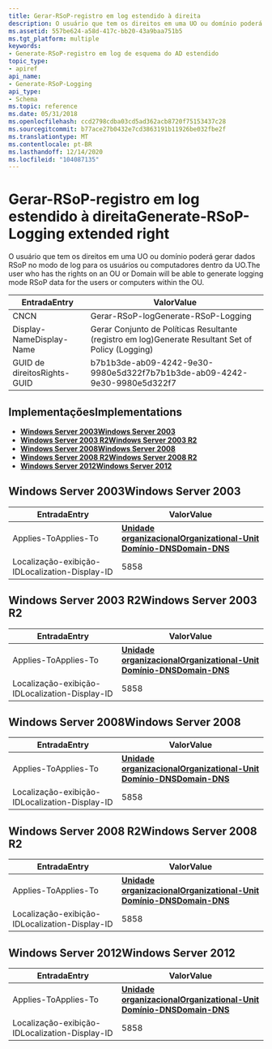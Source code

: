 ```yaml
---
title: Gerar-RSoP-registro em log estendido à direita
description: O usuário que tem os direitos em uma UO ou domínio poderá gerar dados RSoP no modo de log para os usuários ou computadores dentro da UO.
ms.assetid: 557be624-a58d-417c-bb20-43a9baa751b5
ms.tgt_platform: multiple
keywords:
- Generate-RSoP-registro em log de esquema do AD estendido
topic_type:
- apiref
api_name:
- Generate-RSoP-Logging
api_type:
- Schema
ms.topic: reference
ms.date: 05/31/2018
ms.openlocfilehash: ccd2798cdba03cd5ad362acb8720f75153437c28
ms.sourcegitcommit: b77ace27b0432e7cd3863191b11926be032fbe2f
ms.translationtype: MT
ms.contentlocale: pt-BR
ms.lasthandoff: 12/14/2020
ms.locfileid: "104087135"
---
```

# <a name="generate-rsop-logging-extended-right"></a><span data-ttu-id="eadc0-104">Gerar-RSoP-registro em log estendido à direita</span><span class="sxs-lookup"><span data-stu-id="eadc0-104">Generate-RSoP-Logging extended right</span></span>

<span data-ttu-id="eadc0-105">O usuário que tem os direitos em uma UO ou domínio poderá gerar dados RSoP no modo de log para os usuários ou computadores dentro da UO.</span><span class="sxs-lookup"><span data-stu-id="eadc0-105">The user who has the rights on an OU or Domain will be able to generate logging mode RSoP data for the users or computers within the OU.</span></span>



| <span data-ttu-id="eadc0-106">Entrada</span><span class="sxs-lookup"><span data-stu-id="eadc0-106">Entry</span></span> | <span data-ttu-id="eadc0-107">Valor</span><span class="sxs-lookup"><span data-stu-id="eadc0-107">Value</span></span> |
|--------------|--------------------------------------------|
| <span data-ttu-id="eadc0-108">CN</span><span class="sxs-lookup"><span data-stu-id="eadc0-108">CN</span></span>           | <span data-ttu-id="eadc0-109">Gerar-RSoP-log</span><span class="sxs-lookup"><span data-stu-id="eadc0-109">Generate-RSoP-Logging</span></span>                      |
| <span data-ttu-id="eadc0-110">Display-Name</span><span class="sxs-lookup"><span data-stu-id="eadc0-110">Display-Name</span></span> | <span data-ttu-id="eadc0-111">Gerar Conjunto de Políticas Resultante (registro em log)</span><span class="sxs-lookup"><span data-stu-id="eadc0-111">Generate Resultant Set of Policy (Logging)</span></span> |
| <span data-ttu-id="eadc0-112">GUID de direitos</span><span class="sxs-lookup"><span data-stu-id="eadc0-112">Rights-GUID</span></span>  | <span data-ttu-id="eadc0-113">b7b1b3de-ab09-4242-9e30-9980e5d322f7</span><span class="sxs-lookup"><span data-stu-id="eadc0-113">b7b1b3de-ab09-4242-9e30-9980e5d322f7</span></span>       |



## <a name="implementations"></a><span data-ttu-id="eadc0-114">Implementações</span><span class="sxs-lookup"><span data-stu-id="eadc0-114">Implementations</span></span>

-   [<span data-ttu-id="eadc0-115">**Windows Server 2003**</span><span class="sxs-lookup"><span data-stu-id="eadc0-115">**Windows Server 2003**</span></span>](#windows-server-2003)
-   [<span data-ttu-id="eadc0-116">**Windows Server 2003 R2**</span><span class="sxs-lookup"><span data-stu-id="eadc0-116">**Windows Server 2003 R2**</span></span>](#windows-server-2003-r2)
-   [<span data-ttu-id="eadc0-117">**Windows Server 2008**</span><span class="sxs-lookup"><span data-stu-id="eadc0-117">**Windows Server 2008**</span></span>](#windows-server-2008)
-   [<span data-ttu-id="eadc0-118">**Windows Server 2008 R2**</span><span class="sxs-lookup"><span data-stu-id="eadc0-118">**Windows Server 2008 R2**</span></span>](#windows-server-2008-r2)
-   [<span data-ttu-id="eadc0-119">**Windows Server 2012**</span><span class="sxs-lookup"><span data-stu-id="eadc0-119">**Windows Server 2012**</span></span>](#windows-server-2012)

## <a name="windows-server-2003"></a><span data-ttu-id="eadc0-120">Windows Server 2003</span><span class="sxs-lookup"><span data-stu-id="eadc0-120">Windows Server 2003</span></span>



| <span data-ttu-id="eadc0-121">Entrada</span><span class="sxs-lookup"><span data-stu-id="eadc0-121">Entry</span></span> | <span data-ttu-id="eadc0-122">Valor</span><span class="sxs-lookup"><span data-stu-id="eadc0-122">Value</span></span> |
|-------------------------|-------------------------------------------------------------------------------------------------------------|
| <span data-ttu-id="eadc0-123">Applies-To</span><span class="sxs-lookup"><span data-stu-id="eadc0-123">Applies-To</span></span>              | [<span data-ttu-id="eadc0-124">**Unidade organizacional**</span><span class="sxs-lookup"><span data-stu-id="eadc0-124">**Organizational-Unit**</span></span>](c-organizationalunit.md)<br/> [<span data-ttu-id="eadc0-125">**Domínio-DNS**</span><span class="sxs-lookup"><span data-stu-id="eadc0-125">**Domain-DNS**</span></span>](c-domaindns.md)<br/> |
| <span data-ttu-id="eadc0-126">Localização-exibição-ID</span><span class="sxs-lookup"><span data-stu-id="eadc0-126">Localization-Display-ID</span></span> | <span data-ttu-id="eadc0-127">58</span><span class="sxs-lookup"><span data-stu-id="eadc0-127">58</span></span>                                                                                                          |



## <a name="windows-server-2003-r2"></a><span data-ttu-id="eadc0-128">Windows Server 2003 R2</span><span class="sxs-lookup"><span data-stu-id="eadc0-128">Windows Server 2003 R2</span></span>



| <span data-ttu-id="eadc0-129">Entrada</span><span class="sxs-lookup"><span data-stu-id="eadc0-129">Entry</span></span> | <span data-ttu-id="eadc0-130">Valor</span><span class="sxs-lookup"><span data-stu-id="eadc0-130">Value</span></span> |
|-------------------------|-------------------------------------------------------------------------------------------------------------|
| <span data-ttu-id="eadc0-131">Applies-To</span><span class="sxs-lookup"><span data-stu-id="eadc0-131">Applies-To</span></span>              | [<span data-ttu-id="eadc0-132">**Unidade organizacional**</span><span class="sxs-lookup"><span data-stu-id="eadc0-132">**Organizational-Unit**</span></span>](c-organizationalunit.md)<br/> [<span data-ttu-id="eadc0-133">**Domínio-DNS**</span><span class="sxs-lookup"><span data-stu-id="eadc0-133">**Domain-DNS**</span></span>](c-domaindns.md)<br/> |
| <span data-ttu-id="eadc0-134">Localização-exibição-ID</span><span class="sxs-lookup"><span data-stu-id="eadc0-134">Localization-Display-ID</span></span> | <span data-ttu-id="eadc0-135">58</span><span class="sxs-lookup"><span data-stu-id="eadc0-135">58</span></span>                                                                                                          |



## <a name="windows-server-2008"></a><span data-ttu-id="eadc0-136">Windows Server 2008</span><span class="sxs-lookup"><span data-stu-id="eadc0-136">Windows Server 2008</span></span>



| <span data-ttu-id="eadc0-137">Entrada</span><span class="sxs-lookup"><span data-stu-id="eadc0-137">Entry</span></span> | <span data-ttu-id="eadc0-138">Valor</span><span class="sxs-lookup"><span data-stu-id="eadc0-138">Value</span></span> |
|-------------------------|-------------------------------------------------------------------------------------------------------------|
| <span data-ttu-id="eadc0-139">Applies-To</span><span class="sxs-lookup"><span data-stu-id="eadc0-139">Applies-To</span></span>              | [<span data-ttu-id="eadc0-140">**Unidade organizacional**</span><span class="sxs-lookup"><span data-stu-id="eadc0-140">**Organizational-Unit**</span></span>](c-organizationalunit.md)<br/> [<span data-ttu-id="eadc0-141">**Domínio-DNS**</span><span class="sxs-lookup"><span data-stu-id="eadc0-141">**Domain-DNS**</span></span>](c-domaindns.md)<br/> |
| <span data-ttu-id="eadc0-142">Localização-exibição-ID</span><span class="sxs-lookup"><span data-stu-id="eadc0-142">Localization-Display-ID</span></span> | <span data-ttu-id="eadc0-143">58</span><span class="sxs-lookup"><span data-stu-id="eadc0-143">58</span></span>                                                                                                          |



## <a name="windows-server-2008-r2"></a><span data-ttu-id="eadc0-144">Windows Server 2008 R2</span><span class="sxs-lookup"><span data-stu-id="eadc0-144">Windows Server 2008 R2</span></span>



| <span data-ttu-id="eadc0-145">Entrada</span><span class="sxs-lookup"><span data-stu-id="eadc0-145">Entry</span></span> | <span data-ttu-id="eadc0-146">Valor</span><span class="sxs-lookup"><span data-stu-id="eadc0-146">Value</span></span> |
|-------------------------|-------------------------------------------------------------------------------------------------------------|
| <span data-ttu-id="eadc0-147">Applies-To</span><span class="sxs-lookup"><span data-stu-id="eadc0-147">Applies-To</span></span>              | [<span data-ttu-id="eadc0-148">**Unidade organizacional**</span><span class="sxs-lookup"><span data-stu-id="eadc0-148">**Organizational-Unit**</span></span>](c-organizationalunit.md)<br/> [<span data-ttu-id="eadc0-149">**Domínio-DNS**</span><span class="sxs-lookup"><span data-stu-id="eadc0-149">**Domain-DNS**</span></span>](c-domaindns.md)<br/> |
| <span data-ttu-id="eadc0-150">Localização-exibição-ID</span><span class="sxs-lookup"><span data-stu-id="eadc0-150">Localization-Display-ID</span></span> | <span data-ttu-id="eadc0-151">58</span><span class="sxs-lookup"><span data-stu-id="eadc0-151">58</span></span>                                                                                                          |



## <a name="windows-server-2012"></a><span data-ttu-id="eadc0-152">Windows Server 2012</span><span class="sxs-lookup"><span data-stu-id="eadc0-152">Windows Server 2012</span></span>



| <span data-ttu-id="eadc0-153">Entrada</span><span class="sxs-lookup"><span data-stu-id="eadc0-153">Entry</span></span> | <span data-ttu-id="eadc0-154">Valor</span><span class="sxs-lookup"><span data-stu-id="eadc0-154">Value</span></span> |
|-------------------------|-------------------------------------------------------------------------------------------------------------|
| <span data-ttu-id="eadc0-155">Applies-To</span><span class="sxs-lookup"><span data-stu-id="eadc0-155">Applies-To</span></span>              | [<span data-ttu-id="eadc0-156">**Unidade organizacional**</span><span class="sxs-lookup"><span data-stu-id="eadc0-156">**Organizational-Unit**</span></span>](c-organizationalunit.md)<br/> [<span data-ttu-id="eadc0-157">**Domínio-DNS**</span><span class="sxs-lookup"><span data-stu-id="eadc0-157">**Domain-DNS**</span></span>](c-domaindns.md)<br/> |
| <span data-ttu-id="eadc0-158">Localização-exibição-ID</span><span class="sxs-lookup"><span data-stu-id="eadc0-158">Localization-Display-ID</span></span> | <span data-ttu-id="eadc0-159">58</span><span class="sxs-lookup"><span data-stu-id="eadc0-159">58</span></span>                                                                                                          |



 

 






